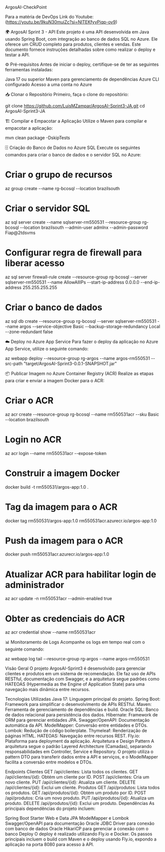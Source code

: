 ArgosAI-CheckPoint

Para a matéria de DevOps
Link do Youtube: (https://youtu.be/9kuN30muiZc?si=NITEKfyvPiqp-ov9)

🌍 ArgosAI Sprint 3 - API
Este projeto é uma API desenvolvida em Java usando Spring Boot, com integração ao banco de dados SQL no Azure. Ele oferece um CRUD completo para produtos, clientes e vendas. Este documento fornece instruções detalhadas sobre como realizar o deploy e testar a API.

⚙️ Pré-requisitos
Antes de iniciar o deploy, certifique-se de ter as seguintes ferramentas instaladas:

Java 17 ou superior
Maven para gerenciamento de dependências
Azure CLI configurado
Acesso a uma conta no Azure

📥 Clonar o Repositório
Primeiro, faça o clone do repositório:

git clone https://github.com/LuisMZampar/ArgosAI-Sprint3-JA.git
cd ArgosAI-Sprint3-JA

🏗️ Compilar e Empacotar a Aplicação
Utilize o Maven para compilar e empacotar a aplicação:

mvn clean package -DskipTests

🗄️ Criação do Banco de Dados no Azure SQL
Execute os seguintes comandos para criar o banco de dados e o servidor SQL no Azure:

# Criar o grupo de recursos
az group create --name rg-bcosql --location brazilsouth

# Criar o servidor SQL
az sql server create --name sqlserver-rm550531 --resource-group rg-bcosql --location brazilsouth --admin-user admlnx --admin-password Fiap@2tdsvms

# Configurar regra de firewall para liberar acesso
az sql server firewall-rule create --resource-group rg-bcosql --server sqlserver-rm550531 --name AllowAllIPs --start-ip-address 0.0.0.0 --end-ip-address 255.255.255.255

# Criar o banco de dados
az sql db create --resource-group rg-bcosql --server sqlserver-rm550531 --name argos --service-objective Basic --backup-storage-redundancy Local --zone-redundant false


☁️ Deploy no Azure App Service
Para fazer o deploy da aplicação no Azure App Service, utilize o seguinte comando:

az webapp deploy --resource-group rg-argos --name argos-rm550531 --src-path "target/ArgosAI-Sprint3-0.0.1-SNAPSHOT.jar"


📦 Publicar Imagem no Azure Container Registry (ACR)
Realize as etapas para criar e enviar a imagem Docker para o ACR:

# Criar o ACR
az acr create --resource-group rg-bcosql --name rm550531acr --sku Basic --location brazilsouth

# Login no ACR
az acr login --name rm550531acr --expose-token

# Construir a imagem Docker
docker build -t rm550531/argos-app:1.0 .

# Tag da imagem para o ACR
docker tag rm550531/argos-app:1.0 rm550531acr.azurecr.io/argos-app:1.0

# Push da imagem para o ACR
docker push rm550531acr.azurecr.io/argos-app:1.0

# Atualizar ACR para habilitar login de administrador
az acr update -n rm550531acr --admin-enabled true

# Obter as credenciais do ACR
az acr credential show --name rm550531acr


📊 Monitoramento de Logs
Acompanhe os logs em tempo real com o seguinte comando:

az webapp log tail --resource-group rg-argos --name argos-rm550531


Visão Geral
O projeto ArgosAI-Sprint3 é desenvolvido para gerenciar clientes e produtos em um sistema de recomendação. Ele faz uso de APIs RESTful, documentação com Swagger, e a arquitetura segue padrões como HATEOAS (Hypermedia as the Engine of Application State) para uma navegação mais dinâmica entre recursos.

Tecnologias Utilizadas
Java 17: Linguagem principal do projeto.
Spring Boot: Framework para simplificar o desenvolvimento de APIs RESTful.
Maven: Ferramenta de gerenciamento de dependências e build.
Oracle SQL: Banco de dados relacional para persistência dos dados.
Hibernate: Framework de ORM para gerenciar entidades JPA.
Swagger/OpenAPI: Documentação automática da API.
ModelMapper: Conversão entre entidades e DTOs.
Lombok: Redução de código boilerplate.
Thymeleaf: Renderização de páginas HTML.
HATEOAS: Navegação entre recursos REST.
Fly.io: Plataforma para deployment da aplicação.
Arquitetura e Design Pattern
A arquitetura segue o padrão Layered Architecture (Camadas), separando responsabilidades em Controller, Service e Repository. O projeto utiliza o pattern DTO para transferir dados entre a API e serviços, e o ModelMapper facilita a conversão entre modelos e DTOs.

Endpoints
Clientes
GET /api/clientes: Lista todos os clientes.
GET /api/clientes/{id}: Obtém um cliente por ID.
POST /api/clientes: Cria um novo cliente.
PUT /api/clientes/{id}: Atualiza um cliente.
DELETE /api/clientes/{id}: Exclui um cliente.
Produtos
GET /api/produtos: Lista todos os produtos.
GET /api/produtos/{id}: Obtém um produto por ID.
POST /api/produtos: Cria um novo produto.
PUT /api/produtos/{id}: Atualiza um produto.
DELETE /api/produtos/{id}: Exclui um produto.
Dependências
As principais dependências do projeto incluem:

Spring Boot Starter Web e Data JPA
ModelMapper e Lombok
Swagger/OpenAPI para documentação
Oracle JDBC Driver para conexão com banco de dados Oracle
HikariCP para gerenciar a conexão com o banco
Deploy
O deploy é realizado utilizando Fly.io e Docker. Os passos principais incluem o build com Maven e o deploy usando Fly.io, expondo a aplicação na porta 8080 para acesso à API.
